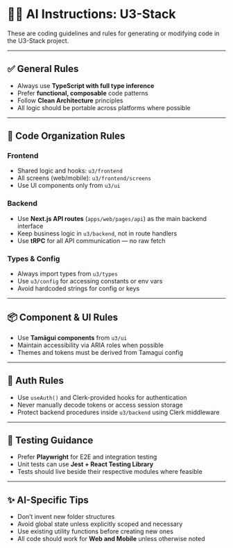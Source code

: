 # 🧑‍💻 AI Instructions: U3-Stack

These are coding guidelines and rules for generating or modifying code in the U3-Stack project.

---

## ✅ General Rules

- Always use **TypeScript with full type inference**
- Prefer **functional, composable** code patterns
- Follow **Clean Architecture** principles
- All logic should be portable across platforms where possible

---

## 🧱 Code Organization Rules

### Frontend

- Shared logic and hooks: `u3/frontend`
- All screens (web/mobile): `u3/frontend/screens`
- Use UI components only from `u3/ui`

### Backend

- Use **Next.js API routes** (`apps/web/pages/api`) as the main backend interface
- Keep business logic in `u3/backend`, not in route handlers
- Use **tRPC** for all API communication — no raw fetch

### Types & Config

- Always import types from `u3/types`
- Use `u3/config` for accessing constants or env vars
- Avoid hardcoded strings for config or keys

---

## 📦 Component & UI Rules

- Use **Tamāgui components** from `u3/ui`
- Maintain accessibility via ARIA roles when possible
- Themes and tokens must be derived from Tamagui config

---

## 🔐 Auth Rules

- Use `useAuth()` and Clerk-provided hooks for authentication
- Never manually decode tokens or access session storage
- Protect backend procedures inside `u3/backend` using Clerk middleware

---

## 🧪 Testing Guidance

- Prefer **Playwright** for E2E and integration testing
- Unit tests can use **Jest + React Testing Library**
- Tests should live beside their respective modules where feasible

---

## ✨ AI-Specific Tips

- Don’t invent new folder structures
- Avoid global state unless explicitly scoped and necessary
- Use existing utility functions before creating new ones
- All code should work for **Web and Mobile** unless otherwise noted
